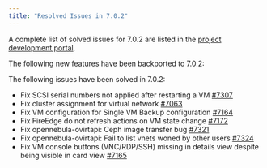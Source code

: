 ```yaml
---
title: "Resolved Issues in 7.0.2"
---
```


<a id="resolved-issues-702"></a>

<!--# Resolved Issues 7.0.2 -->

A complete list of solved issues for 7.0.2 are listed in the [project development portal](https://github.com/OpenNebula/one/milestone/86).

The following new features have been backported to 7.0.2:


The following issues have been solved in 7.0.2:

- Fix SCSI serial numbers not applied after restarting a VM [#7307](https://github.com/OpenNebula/one/issues/7307)
- Fix cluster assignment for virtual network [#7063](https://github.com/OpenNebula/one/issues/7063)
- Fix VM configuration for Single VM Backup configuration [#7164](https://github.com/OpenNebula/one/issues/7164)
- Fix FireEdge do not refresh actions on VM state change [#7172](https://github.com/OpenNebula/one/issues/7172)
- Fix opennebula-ovirtapi: Ceph image transfer bug [#7321](https://github.com/OpenNebula/one/issues/7321)
- Fix opennebula-ovirtapi: Fail to list vnets woned by other users [#7324](https://github.com/OpenNebula/one/issues/7324)
- Fix VM console buttons (VNC/RDP/SSH) missing in details view despite being visible in card view [#7165](https://github.com/OpenNebula/one/issues/7165)